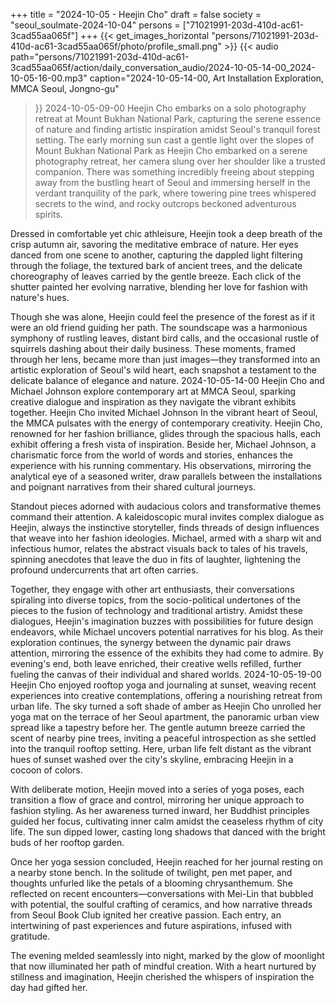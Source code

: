+++
title = "2024-10-05 - Heejin Cho"
draft = false
society = "seoul_soulmate-2024-10-04"
persons = ["71021991-203d-410d-ac61-3cad55aa065f"]
+++
{{< get_images_horizontal "persons/71021991-203d-410d-ac61-3cad55aa065f/photo/profile_small.png" >}}
{{< audio
    path="persons/71021991-203d-410d-ac61-3cad55aa065f/action/daily_conversation_audio/2024-10-05-14-00_2024-10-05-16-00.mp3" 
    caption="2024-10-05-14-00, Art Installation Exploration, MMCA Seoul, Jongno-gu"
>}}
2024-10-05-09-00
Heejin Cho embarks on a solo photography retreat at Mount Bukhan National Park, capturing the serene essence of nature and finding artistic inspiration amidst Seoul's tranquil forest setting.
The early morning sun cast a gentle light over the slopes of Mount Bukhan National Park as Heejin Cho embarked on a serene photography retreat, her camera slung over her shoulder like a trusted companion. There was something incredibly freeing about stepping away from the bustling heart of Seoul and immersing herself in the verdant tranquility of the park, where towering pine trees whispered secrets to the wind, and rocky outcrops beckoned adventurous spirits. 

Dressed in comfortable yet chic athleisure, Heejin took a deep breath of the crisp autumn air, savoring the meditative embrace of nature. Her eyes danced from one scene to another, capturing the dappled light filtering through the foliage, the textured bark of ancient trees, and the delicate choreography of leaves carried by the gentle breeze. Each click of the shutter painted her evolving narrative, blending her love for fashion with nature's hues.

Though she was alone, Heejin could feel the presence of the forest as if it were an old friend guiding her path. The soundscape was a harmonious symphony of rustling leaves, distant bird calls, and the occasional rustle of squirrels dashing about their daily business. These moments, framed through her lens, became more than just images—they transformed into an artistic exploration of Seoul's wild heart, each snapshot a testament to the delicate balance of elegance and nature.
2024-10-05-14-00
Heejin Cho and Michael Johnson explore contemporary art at MMCA Seoul, sparking creative dialogue and inspiration as they navigate the vibrant exhibits together.
Heejin Cho invited Michael Johnson
In the vibrant heart of Seoul, the MMCA pulsates with the energy of contemporary creativity. Heejin Cho, renowned for her fashion brilliance, glides through the spacious halls, each exhibit offering a fresh vista of inspiration. Beside her, Michael Johnson, a charismatic force from the world of words and stories, enhances the experience with his running commentary. His observations, mirroring the analytical eye of a seasoned writer, draw parallels between the installations and poignant narratives from their shared cultural journeys.

Standout pieces adorned with audacious colors and transformative themes command their attention. A kaleidoscopic mural invites complex dialogue as Heejin, always the instinctive storyteller, finds threads of design influences that weave into her fashion ideologies. Michael, armed with a sharp wit and infectious humor, relates the abstract visuals back to tales of his travels, spinning anecdotes that leave the duo in fits of laughter, lightening the profound undercurrents that art often carries.

Together, they engage with other art enthusiasts, their conversations spiraling into diverse topics, from the socio-political undertones of the pieces to the fusion of technology and traditional artistry. Amidst these dialogues, Heejin's imagination buzzes with possibilities for future design endeavors, while Michael uncovers potential narratives for his blog. As their exploration continues, the synergy between the dynamic pair draws attention, mirroring the essence of the exhibits they had come to admire. By evening's end, both leave enriched, their creative wells refilled, further fueling the canvas of their individual and shared worlds.
2024-10-05-19-00
Heejin Cho enjoyed rooftop yoga and journaling at sunset, weaving recent experiences into creative contemplations, offering a nourishing retreat from urban life.
The sky turned a soft shade of amber as Heejin Cho unrolled her yoga mat on the terrace of her Seoul apartment, the panoramic urban view spread like a tapestry before her. The gentle autumn breeze carried the scent of nearby pine trees, inviting a peaceful introspection as she settled into the tranquil rooftop setting. Here, urban life felt distant as the vibrant hues of sunset washed over the city's skyline, embracing Heejin in a cocoon of colors.

With deliberate motion, Heejin moved into a series of yoga poses, each transition a flow of grace and control, mirroring her unique approach to fashion styling. As her awareness turned inward, her Buddhist principles guided her focus, cultivating inner calm amidst the ceaseless rhythm of city life. The sun dipped lower, casting long shadows that danced with the bright buds of her rooftop garden.

Once her yoga session concluded, Heejin reached for her journal resting on a nearby stone bench. In the solitude of twilight, pen met paper, and thoughts unfurled like the petals of a blooming chrysanthemum. She reflected on recent encounters—conversations with Mei-Lin that bubbled with potential, the soulful crafting of ceramics, and how narrative threads from Seoul Book Club ignited her creative passion. Each entry, an intertwining of past experiences and future aspirations, infused with gratitude.

The evening melded seamlessly into night, marked by the glow of moonlight that now illuminated her path of mindful creation. With a heart nurtured by stillness and imagination, Heejin cherished the whispers of inspiration the day had gifted her.
